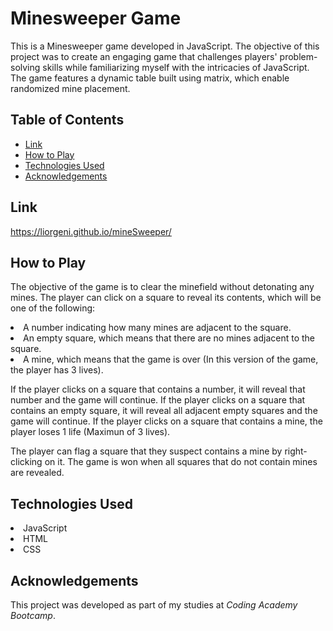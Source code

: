 <h1>Minesweeper Game</h1> 
This is a Minesweeper game developed in JavaScript. The objective of this project was to create an engaging game that challenges players' problem-solving skills while familiarizing myself with the intricacies of JavaScript. The game features a dynamic table built using matrix, which enable randomized mine placement.

<h2>Table of Contents</h2>

- [Link](#link)
- [How to Play](#how-to-play)
- [Technologies Used](#technologies-used)
- [Acknowledgements](#acknowledgements)

## Link

https://liorgeni.github.io/mineSweeper/

## How to Play

The objective of the game is to clear the minefield without detonating any mines. The player can click on a square to reveal its contents, which will be one of the following:
<li>A number indicating how many mines are adjacent to the square.</li>
<li>An empty square, which means that there are no mines adjacent to the square.</li>
<li>A mine, which means that the game is over (In this version of the game, the player has 3 lives).</li>

If the player clicks on a square that contains a number, it will reveal that number and the game will continue. If the player clicks on a square that contains an empty square, it will reveal all adjacent empty squares and the game will continue. If the player clicks on a square that contains a mine, the player loses 1 life (Maximun of 3 lives).

The player can flag a square that they suspect contains a mine by right-clicking on it. The game is won when all squares that do not contain mines are revealed.


## Technologies Used

<li> JavaScript</li>
<li>HTML</li>
<li>CSS</li>

## Acknowledgements

This project was developed as part of my studies at <i>Coding Academy Bootcamp</i>.

